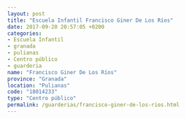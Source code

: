 ```yaml
---
layout: post
title: "Escuela Infantil Francisco Giner De Los Ríos"
date: 2017-09-20 20:57:05 +0200
categories:
- Escuela Infantil
- granada
- pulianas
- Centro público
- guarderia
name: "Francisco Giner De Los Ríos"
province: "Granada"
location: "Pulianas"
code: "18014233"
type: "Centro público"
permalink: /guarderias/francisco-giner-de-los-rios.html
---
```

